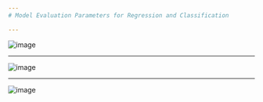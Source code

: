 ```yaml
---
# Model Evaluation Parameters for Regression and Classification

---
```

![image](https://user-images.githubusercontent.com/7460892/177143684-d1da4dac-6674-4ccd-bbde-544fb40bdb1b.png)

---
![image](https://user-images.githubusercontent.com/7460892/177143722-17ffa19d-4e4d-4ebb-a11b-9c534ba9aa0f.png)

---
![image](https://user-images.githubusercontent.com/7460892/177144142-e6103271-bf64-436c-9dda-e5639e30c18e.png)
